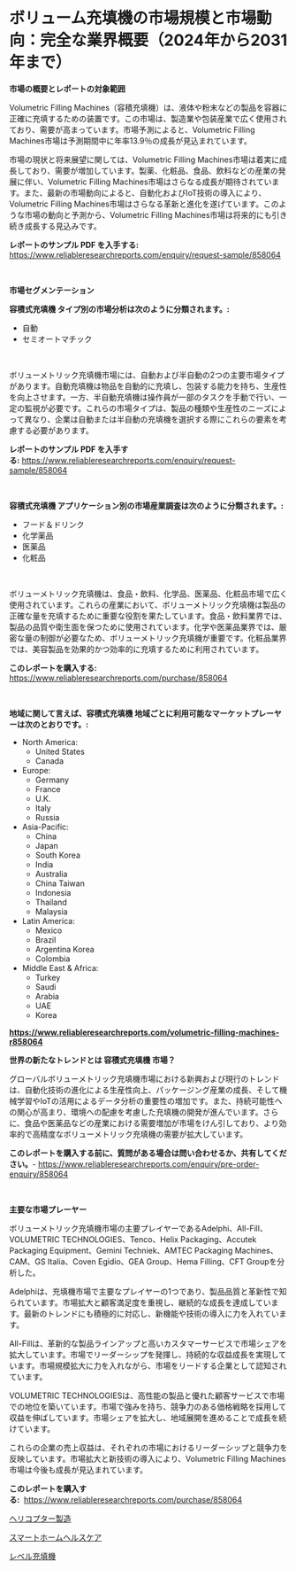 <p><h1>ボリューム充填機の市場規模と市場動向：完全な業界概要（2024年から2031年まで）</h1></p><p><strong>市場の概要とレポートの対象範囲</strong></p>
<p><p>Volumetric Filling Machines（容積充填機）は、液体や粉末などの製品を容器に正確に充填するための装置です。この市場は、製造業や包装産業で広く使用されており、需要が高まっています。市場予測によると、Volumetric Filling Machines市場は予測期間中に年率13.9％の成長が見込まれています。</p><p>市場の現状と将来展望に関しては、Volumetric Filling Machines市場は着実に成長しており、需要が増加しています。製薬、化粧品、食品、飲料などの産業の発展に伴い、Volumetric Filling Machines市場はさらなる成長が期待されています。また、最新の市場動向によると、自動化およびIoT技術の導入により、Volumetric Filling Machines市場はさらなる革新と進化を遂げています。このような市場の動向と予測から、Volumetric Filling Machines市場は将来的にも引き続き成長する見込みです。</p></p>
<p><strong>レポートのサンプル PDF を入手する:</strong> <a href="https://www.reliableresearchreports.com/enquiry/request-sample/858064">https://www.reliableresearchreports.com/enquiry/request-sample/858064</a></p>
<p>&nbsp;</p>
<p><strong>市場セグメンテーション</strong></p>
<p><strong>容積式充填機 タイプ別の市場分析は次のように分類されます。:</strong></p>
<p><ul><li>自動</li><li>セミオートマチック</li></ul></p>
<p>&nbsp;</p>
<p><p>ボリューメトリック充填機市場には、自動および半自動の2つの主要市場タイプがあります。自動充填機は物品を自動的に充填し、包装する能力を持ち、生産性を向上させます。一方、半自動充填機は操作員が一部のタスクを手動で行い、一定の監視が必要です。これらの市場タイプは、製品の種類や生産性のニーズによって異なり、企業は自動または半自動の充填機を選択する際にこれらの要素を考慮する必要があります。</p></p>
<p><strong>レポートのサンプル PDF を入手する:</strong>&nbsp;<a href="https://www.reliableresearchreports.com/enquiry/request-sample/858064">https://www.reliableresearchreports.com/enquiry/request-sample/858064</a></p>
<p>&nbsp;</p>
<p><strong> 容積式充填機 アプリケーション別の市場産業調査は次のように分類されます。:</strong></p>
<p><ul><li>フード＆ドリンク</li><li>化学薬品</li><li>医薬品</li><li>化粧品</li></ul></p>
<p>&nbsp;</p>
<p><p>ボリューメトリック充填機は、食品・飲料、化学品、医薬品、化粧品市場で広く使用されています。これらの産業において、ボリューメトリック充填機は製品の正確な量を充填するために重要な役割を果たしています。食品・飲料業界では、製品の品質や衛生面を保つために使用されています。化学や医薬品業界では、厳密な量の制御が必要なため、ボリューメトリック充填機が重要です。化粧品業界では、美容製品を効果的かつ効率的に充填するために利用されています。</p></p>
<p><strong>このレポートを購入する:</strong>&nbsp; <a href="https://www.reliableresearchreports.com/purchase/858064">https://www.reliableresearchreports.com/purchase/858064</a></p>
<p>&nbsp;</p>
<p><strong>地域に関して言えば、容積式充填機 地域ごとに利用可能なマーケットプレーヤーは次のとおりです。:</strong></p>
<p><ul>
    <li>
        North America:
        <ul>
            <li>United States</li>
            <li>Canada</li>
        </ul>
    </li>
    <li>
        Europe:
        <ul>
            <li>Germany</li>
            <li>France</li>
            <li>U.K.</li>
            <li>Italy</li>
            <li>Russia</li>
        </ul>
    </li>
    <li>
        Asia-Pacific:
        <ul>
            <li>China</li>
            <li>Japan</li>
            <li>South Korea</li>
            <li>India</li>
            <li>Australia</li>
            <li>China Taiwan</li>
            <li>Indonesia</li>
            <li>Thailand</li>
            <li>Malaysia</li>
        </ul>
    </li>
    <li>
        Latin America:
        <ul>
            <li>Mexico</li>
            <li>Brazil</li>
            <li>Argentina Korea</li>
            <li>Colombia</li>
        </ul>
    </li>
    <li>
        Middle East & Africa:
        <ul>
            <li>Turkey</li>
            <li>Saudi</li>
            <li>Arabia</li>
            <li>UAE</li>
            <li>Korea</li>
        </ul>
    </li>
    </ul></p>
<p><strong><a href="https://www.reliableresearchreports.com/volumetric-filling-machines-r858064">https://www.reliableresearchreports.com/volumetric-filling-machines-r858064</a></strong>&nbsp;</p>
<p><strong>世界の新たなトレンドとは 容積式充填機 市場？</strong></p>
<p><p>グローバルボリューメトリック充填機市場における新興および現行のトレンドは、自動化技術の進化による生産性向上、パッケージング産業の成長、そして機械学習やIoTの活用によるデータ分析の重要性の増加です。また、持続可能性への関心が高まり、環境への配慮を考慮した充填機の開発が進んでいます。さらに、食品や医薬品などの産業における需要増加が市場をけん引しており、より効率的で高精度なボリューメトリック充填機の需要が拡大しています。</p></p>
<p><strong>このレポートを購入する前に、質問がある場合は問い合わせるか、共有してください。</strong>- <a href="https://www.reliableresearchreports.com/enquiry/pre-order-enquiry/858064">https://www.reliableresearchreports.com/enquiry/pre-order-enquiry/858064</a></p>
<p>&nbsp;</p>
<p><strong>主要な市場プレーヤー</strong></p>
<p><p>ボリューメトリック充填機市場の主要プレイヤーであるAdelphi、All-Fill、VOLUMETRIC TECHNOLOGIES、Tenco、Helix Packaging、Accutek Packaging Equipment、Gemini Techniek、AMTEC Packaging Machines、CAM、GS Italia、Coven Egidio、GEA Group、Hema Filling、CFT Groupを分析した。 </p><p> Adelphiは、充填機市場で主要なプレイヤーの1つであり、製品品質と革新性で知られています。市場拡大と顧客満足度を重視し、継続的な成長を達成しています。最新のトレンドにも積極的に対応し、新機能や技術の導入に力を入れています。</p><p>All-Fillは、革新的な製品ラインアップと高いカスタマーサービスで市場シェアを拡大しています。市場でリーダーシップを発揮し、持続的な収益成長を実現しています。市場規模拡大に力を入れながら、市場をリードする企業として認知されています。</p><p>VOLUMETRIC TECHNOLOGIESは、高性能の製品と優れた顧客サービスで市場での地位を築いています。市場で強みを持ち、競争力のある価格戦略を採用して収益を伸ばしています。市場シェアを拡大し、地域展開を進めることで成長を続けています。</p><p>これらの企業の売上収益は、それぞれの市場におけるリーダーシップと競争力を反映しています。市場拡大と新技術の導入により、Volumetric Filling Machines市場は今後も成長が見込まれています。</p></p>
<p><strong>このレポートを購入する:</strong>&nbsp;&nbsp;<a href="https://www.reliableresearchreports.com/purchase/858064">https://www.reliableresearchreports.com/purchase/858064</a></p>
<p><p><a href="https://medium.com/@lindrup2/%E3%83%98%E3%83%AA%E3%82%B3%E3%83%97%E3%82%BF%E3%83%BC%E8%A3%BD%E9%80%A0%E5%B8%82%E5%A0%B4%E3%81%AF-%E5%B8%82%E5%A0%B4%E3%82%B7%E3%82%A7%E3%82%A2-%E3%82%B5%E3%82%A4%E3%82%BA-%E3%81%8A%E3%82%88%E3%81%B32031%E5%B9%B4%E3%81%BE%E3%81%A7%E3%81%AE%E4%BA%88%E6%B8%AC%E3%81%AB%E7%84%A6%E7%82%B9%E3%82%92%E5%BD%93%E3%81%A6%E3%81%A6%E3%81%84%E3%81%BE%E3%81%99-05617703c7fe">ヘリコプター製造</a></p><p><a href="https://medium.com/@luckeycorbin/%E3%82%B9%E3%83%9E%E3%83%BC%E3%83%88%E3%83%9B%E3%83%BC%E3%83%A0%E3%83%98%E3%83%AB%E3%82%B9%E3%82%B1%E3%82%A2%E5%B8%82%E5%A0%B4-%E7%AB%B6%E4%BA%89%E5%88%86%E6%9E%90-%E5%B8%82%E5%A0%B4%E5%8B%95%E5%90%91-2031%E5%B9%B4%E3%81%BE%E3%81%A7%E3%81%AE%E4%BA%88%E6%B8%AC-6cb4895aa1aa">スマートホームヘルスケア</a></p><p><a href="https://github.com/SarahFahey88/Market-Research-Report-List-1/blob/main/711220221694.md">レベル充填機</a></p></p>